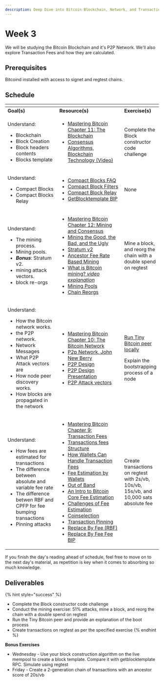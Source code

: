 ```yaml
---
description: Deep Dive into Bitcoin Blockchain, Network, and Transaction Fees
---
```


# Week 3

We will be studying the Bitcoin Blockchain and it's P2P Network. We'll also explore Transaction Fees and how they are calculated.

## Prerequisites

Bitcoind installed with access to signet and regtest chains.

## Schedule

<table data-header-hidden><thead><tr><th width="232.33333333333331"></th><th width="278"></th><th></th></tr></thead><tbody><tr><td><strong>Goal(s)</strong></td><td><strong>Resource(s)</strong></td><td><strong>Exercise(s)</strong></td></tr><tr><td><p>Understand:</p><ul><li>Blockchain</li><li>Block Creation</li><li>Block headers contents</li><li>Blocks template</li></ul></td><td><ul><li><a href="https://drive.google.com/file/d/1Fvf1h60VlyI4IFZNjsP1K8AlD4BomzTj/view?usp=sharing">Mastering Bitcoin Chapter 11: The Blockchain</a></li><li><a href="https://youtu.be/fw3WkySh_Ho?feature=shared">Consensus Algorithms, Blockchain Technology (Video)</a></li></ul></td><td>Complete the Block constructor code challenge</td></tr><tr><td><p>Understand:</p><ul><li>Compact Blocks</li><li>Compact Blocks Relay</li></ul></td><td><ul><li><a href="https://bitcoincore.org/en/2016/06/07/compact-blocks-faq/">Compact Blocks FAQ</a></li><li><a href="https://bitcoinops.org/en/topics/compact-block-filters/">Compact Block Filters</a></li><li><a href="https://bitcoinops.org/en/topics/compact-block-relay/">Compact Block Relay</a></li><li><a href="https://github.com/bitcoin/bips/blob/master/bip-0022.mediawiki">GetBlocktemplate BIP</a></li></ul></td><td>None</td></tr><tr><td><p>Understand:</p><ul><li>The mining process.</li><li>Mining pools.</li><li><em><strong>Bonus</strong></em>: Stratum v2.</li><li>mining attack vectors.</li><li>block re-orgs</li></ul></td><td><ul><li><a href="https://drive.google.com/file/d/1eEB-w6AhZgwD85EyaDD8NltKDrJ8p4gp/view?usp=sharing">Mastering Bitcoin Chapter 12: Mining and Consensus</a></li><li><a href="https://btctranscripts.com/magicalcryptoconference/2019/the-state-of-bitcoin-mining/">Mining the Good, the Bad, and the Ugly</a></li><li><a href="https://docsend.com/view/szk48syby33q28zq">Stratum v2</a></li><li><a href="https://btctranscripts.com/magicalcryptoconference/2019/the-state-of-bitcoin-mining/">Ancestor Fee Rate Based Mining</a></li><li><a href="https://www.youtube.com/watch?v=MJ0OzrkHvXA">What is Bitcoin mining? <em>video explanation</em></a></li><li><a href="https://en.wikipedia.org/wiki/Mining_pool">Mining Pools</a></li><li><a href="https://learnmeabitcoin.com/technical/chain-reorganisation">Chain Reorgs</a></li></ul></td><td>Mine a block, and reorg the chain with a double spend on regtest</td></tr><tr><td><p>Understand:</p><ul><li>How the Bitcoin network works.</li><li>the P2P network.</li><li>Network Messages</li><li>What P2P Attack vectors are</li><li>How node peer discovery works.</li><li>How blocks are propagated in the network</li></ul></td><td><ul><li><a href="https://drive.google.com/file/d/1R_gYOQ_bkXViN-4yvY_h7sdkpk4YALP0/view?usp=sharing">Mastering Bitcoin Chapter 10: The Bitcoin Network</a></li><li><a href="https://www.youtube.com/watch?v=eVerdR2hOMw">P2p Network, John New Berry</a></li><li><a href="https://www.youtube.com/watch?t=351&#x26;v=H-wH6mY9pZo&#x26;feature=youtu.be">P2P Design</a></li><li><a href="https://residency.chaincode.com/presentations/bitcoin/P2P_Design_Bitcoin_Core.pdf">P2P Design Presentation</a></li><li><a href="https://www.usenix.org/conference/usenixsecurity15/technical-sessions/presentation/heilman">P2P Attack vectors</a></li></ul></td><td><p><a href="https://github.com/willcl-ark/tinybitcoinpeer">Run Tiny Bitcoin peer locally</a></p><p></p><p>Explain the bootstrapping process of a node</p></td></tr><tr><td><p>Understand:</p><ul><li>How fees are estimated for transactions</li><li>The difference between absolute and variable fee rate</li><li>The difference betwen RBF and CPFP for fee bumping transactions</li><li>Pinning attacks</li></ul></td><td><ul><li><a href="https://drive.google.com/file/d/1-p5AMqCn0tsU5k1luJczU0XX0d6t0i4_/view?usp=sharing">Mastering Bitcoin Chapter 9: Transaction Fees</a></li><li><a href="https://learnmeabitcoin.com/technical/transaction-fee">Transactions fees Structure</a></li><li><a href="https://bramcohen.medium.com/how-wallets-can-handle-transaction-fees-ff5d020d14fb">How Wallets Can Handle Transaction Fees</a></li><li><a href="https://btctranscripts.com/scalingbitcoin/montreal-2015/transaction-fee-estimation/">Fee Estimation by Wallets</a></li><li><a href="https://bitcoinops.org/en/topics/out-of-band-fees/">Out of Band</a></li><li><a href="https://johnnewbery.com/an-intro-to-bitcoin-core-fee-estimation/">An Intro to Bitcoin Core Fee Estimation</a></li><li><a href="https://hackmd.io/_vQeKNLeSPeh0g-uhbA5_A">Challenges of Fee Estimation</a></li><li><a href="https://bitcoinops.org/en/topics/coin-selection/">Coinselection</a></li><li><a href="https://bitcoinops.org/en/topics/transaction-pinning/">Transaction Pinning</a></li><li><a href="https://bitcoinops.org/en/topics/replace-by-fee/">Replace By Fee (RBF)</a></li><li><a href="https://github.com/bitcoin/bips/blob/master/bip-0125.mediawiki">Replace By Fee Fee BIP</a></li></ul></td><td>Create transactions on regtest with 2s/vb, 10s/vb, 15s/vb, and 10,000 sats absolute fee</td></tr></tbody></table>

If you finish the day's reading ahead of schedule, feel free to move on to the next day's material, as repetition is key when it comes to absorbing so much knowledge.

## Deliverables

{% hint style="success" %}
* Complete the Block constructor code challenge
* Conduct the mining exercise: 51% attacks, mine a block, and reorg the chain with a double spend on regtest
* Run the Tiny Bitcoin peer and provide an explanation of the boot process
* Create transactions on regtest as per the specified exercise
{% endhint %}

**Bonus Exercises**

* Wednesday - Use your block construction algorithm on the live mempool to create a block template. Compare it with getblocktemplate RPC. Simulate using regtest
* Friday - Create a 2-generation chain of transactions with an ancestor score of 20s/vb
